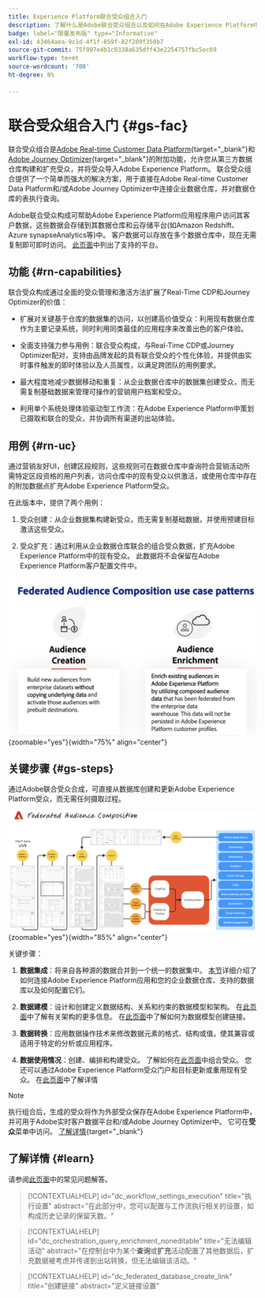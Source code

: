 ```yaml
---
title: Experience Platform联合受众组合入门
description: 了解什么是Adobe联合受众组合以及如何在Adobe Experience Platform中使用它
badge: label="限量发布版" type="Informative"
exl-id: 43464aea-9c1d-4f1f-859f-82f209f350b7
source-git-commit: 75f997e4b1c0338a635dff43e2254757fbc5ec69
workflow-type: tm+mt
source-wordcount: '708'
ht-degree: 8%

---
```


# 联合受众组合入门 {#gs-fac}

联合受众组合是[Adobe Real-time Customer Data Platform](https://experienceleague.adobe.com/en/docs/experience-platform/segmentation/home){target="_blank"}和[Adobe Journey Optimizer](https://experienceleague.adobe.com/zh-hans/docs/journey-optimizer/using/ajo-home){target="_blank"}的附加功能，允许您从第三方数据仓库构建和扩充受众，并将受众导入Adobe Experience Platform。 联合受众组合提供了一个简单而强大的解决方案，用于直接在Adobe Real-time Customer Data Platform和/或Adobe Journey Optimizer中连接企业数据仓库，并对数据仓库的表执行查询。

Adobe联合受众构成可帮助Adobe Experience Platform应用程序用户访问其客户数据，这些数据会存储到其数据仓库和云存储平台(如Amazon Redshift、Azure synapseAnalytics等)中。 客户数据可以存放在多个数据仓库中，现在无需复制即可即时访问。 [此页面](../connections/federated-db.md#supported-db)中列出了支持的平台。

## 功能 {#rn-capabilities}

联合受众构成通过全面的受众管理和激活方法扩展了Real-Time CDP和Journey Optimizer的价值：

* 扩展对关键基于仓库的数据集的访问，以创建高价值受众：利用现有数据仓库作为主要记录系统，同时利用同类最佳的应用程序来改善出色的客户体验。

* 全面支持强力参与用例：联合受众构成，与Real-Time CDP或Journey Optimizer配对，支持由品牌发起的具有联合受众的个性化体验，并提供由实时事件触发的即时体验以及人员属性，以满足跨团队的用例要求。

* 最大程度地减少数据移动和重复：从企业数据仓库中的数据集创建受众，而无需复制基础数据来管理可操作的营销用户档案和受众。

* 利用单个系统处理体验驱动型工作流：在Adobe Experience Platform中策划已摄取和联合的受众，并协调所有渠道的出站体验。

## 用例 {#rn-uc}

通过营销友好UI，创建区段规则，这些规则可在数据仓库中查询符合营销活动所需特定区段资格的用户列表，访问仓库中的现有受众以供激活，或使用仓库中存在的附加数据点扩充Adobe Experience Platform受众。

在此版本中，提供了两个用例：

1. 受众创建：从企业数据集构建新受众，而无需复制基础数据，并使用预建目标激活这些受众&#x200B;。

1. 受众扩充：通过利用从企业数据仓库联合的组合受众数据，扩充Adobe Experience Platform中的现有受众。 此数据将不会保留在Adobe Experience Platform客户配置文件中。

![关系图](assets/fac-use-cases.png){zoomable="yes"}{width="75%" align="center"}

## 关键步骤 {#gs-steps}

通过Adobe联合受众合成，可直接从数据库创建和更新Adobe Experience Platform受众，而无需任何摄取过程。

![关系图](assets/steps-diagram.png){zoomable="yes"}{width="85%" align="center"}

关键步骤：

1. **数据集成**：将来自各种源的数据合并到一个统一的数据集中。 [本节](../connections/federated-db.md)详细介绍了如何连接Adobe Experience Platform应用和您的企业数据仓库、支持的数据库以及如何配置它们。

2. **数据建模**：设计和创建定义数据结构、关系和约束的数据模型和架构。 在[此页面](../customer/schemas.md)中了解有关架构的更多信息。 在[此页面](../data-management/gs-models.md)中了解如何为数据模型创建链接。

3. **数据转换**：应用数据操作技术来修改数据元素的格式、结构或值，使其兼容或适用于特定的分析或应用程序。

4. **数据使用情况**：创建、编排和构建受众。 了解如何在[此页面](../compositions/gs-compositions.md)中组合受众。 您还可以通过Adobe Experience Platform受众门户和目标更新或重用现有受众。 在[此页面](../connections/destinations.md)中了解详情


>[!NOTE]
>
>执行组合后，生成的受众将作为外部受众保存在Adobe Experience Platform中，并可用于Adobe实时客户数据平台和/或Adobe Journey Optimizer中。 它可在&#x200B;**受众**&#x200B;菜单中访问。 [了解详情](https://experienceleague.adobe.com/en/docs/experience-platform/segmentation/ui/audience-portal){target="_blank"}
>



## 了解详情 {#learn}

<!-- Workflow + Workflow activities-->

请参阅[此页面](faq.md)中的常见问题解答。

>[!CONTEXTUALHELP]
>id="dc_workflow_settings_execution"
>title="执行设置"
>abstract="在此部分中，您可以配置与工作流执行相关的设置，如构成历史记录的保留天数。"




>[!CONTEXTUALHELP]
>id="dc_orchestration_query_enrichment_noneditable"
>title="无法编辑活动"
>abstract="在控制台中为某个&#x200B;**查询**&#x200B;或&#x200B;**扩充**&#x200B;活动配置了其他数据后，扩充数据被考虑并传递到出站转换，但无法编辑该活动。"

<!-- Create a link -->

>[!CONTEXTUALHELP]
>id="dc_federated_database_create_link"
>title="创建链接"
>abstract="定义链接设置"
